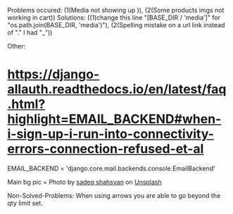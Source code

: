 Problems occured: (1(Media not showing up )), (2(Some products imgs not working in cart))
Solutions: ((1)change this line "[BASE_DIR / 'media']" for "os.path.join(BASE_DIR, 'media')"), (2(Spelling mistake on a url link instead of "." I had "_"))

Other:
# https://django-allauth.readthedocs.io/en/latest/faq.html?highlight=EMAIL_BACKEND#when-i-sign-up-i-run-into-connectivity-errors-connection-refused-et-al
EMAIL_BACKEND = 'django.core.mail.backends.console.EmailBackend'

Main bg pic = Photo by <a href="https://unsplash.com/@sadeqshahsvan?utm_source=unsplash&utm_medium=referral&utm_content=creditCopyText">sadeq shahsvan</a> on <a href="https://unsplash.com/s/photos/gaming?utm_source=unsplash&utm_medium=referral&utm_content=creditCopyText">Unsplash</a>

Non-Solved-Problems: When using arrows you are able to go beyond the qty limit set.
  